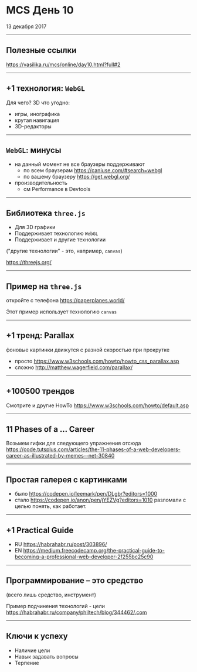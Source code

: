 # MCS День 10
13 декабря 2017

---
## Полезные ссылки
https://vasilika.ru/mcs/online/day10.html?full#2

---
## +1 технология: `WebGL`
Для чего? 3D что угодно:
 - игры, инографика
 - крутая навигация
 - 3D-редакторы
 
---
## `WebGL`: минусы
- на данный момент не все браузеры поддерживают
  - по всем браузерам https://caniuse.com/#search=webgl
  - по вашему браузеру https://get.webgl.org/
- производительность
  - см Performance в Devtools 

---
## Библиотека `three.js` 
- Для 3D графики
- Поддерживает технологию `WebGL`
- Поддерживает и другие технологии

("другие технологии" - это, например, `canvas`)

https://threejs.org/

---
## Пример на `three.js`
откройте с телефона  https://paperplanes.world/

Этот пример использует технологию `canvas`

---
## +1 тренд: Parallax
фоновые картинки движутся с разной скоростью при прокрутке
- просто https://www.w3schools.com/howto/howto_css_parallax.asp
- сложно http://matthew.wagerfield.com/parallax/

---
## +100500 трендов
Смотрите и другие HowTo
https://www.w3schools.com/howto/default.asp

---
## 11 Phases of a ... Career
Возьмем гифки для следующего упражнения отсюда
https://code.tutsplus.com/articles/the-11-phases-of-a-web-developers-career-as-illustrated-by-memes--net-30840

---
## Простая галерея с картинками
- было https://codepen.io/leemark/pen/DLgbr?editors=1000
- стало https://codepen.io/anon/pen/jYEZVg?editors=1010
разломали с целью понять, как работает.

---
## +1 Practical Guide

- RU https://habrahabr.ru/post/303896/
- EN https://medium.freecodecamp.org/the-practical-guide-to-becoming-a-professional-web-developer-2f255bc25c90

---
## Программирование – это средство
(всего лишь средство, инструмент)

Пример подчинения технологий - цели https://habrahabr.ru/company/philtech/blog/344462/.com

---
## Ключи к успеху
- Наличие цели
- Навык задавать вопросы
- Терпение
